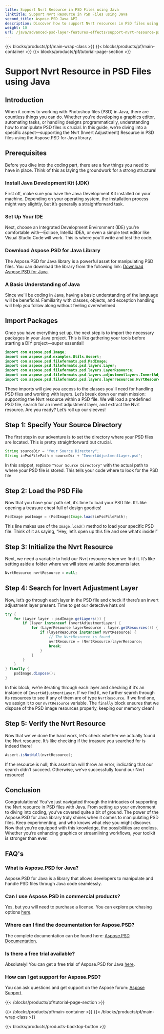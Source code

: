 ```yaml
---
title: Support Nvrt Resource in PSD Files using Java
linktitle: Support Nvrt Resource in PSD Files using Java
second_title: Aspose.PSD Java API
description: Discover how to support Nvrt resources in PSD files using Java. Learn to load files and extract valuable resources effortlessly with Aspose.PSD.
weight: 10
url: /java/advanced-psd-layer-features-effects/support-nvrt-resource-psd-files/
---
```


{{< blocks/products/pf/main-wrap-class >}}
{{< blocks/products/pf/main-container >}}
{{< blocks/products/pf/tutorial-page-section >}}

# Support Nvrt Resource in PSD Files using Java

## Introduction
When it comes to working with Photoshop files (PSD) in Java, there are countless things you can do. Whether you're developing a graphics editor, automating tasks, or handling designs programmatically, understanding how to manipulate PSD files is crucial. In this guide, we’re diving into a specific aspect—supporting the Nvrt (Invert Adjustment) Resource in PSD files using the Aspose.PSD for Java library.
## Prerequisites
Before you dive into the coding part, there are a few things you need to have in place. Think of this as laying the groundwork for a strong structure!
### Install Java Development Kit (JDK)
First off, make sure you have the Java Development Kit installed on your machine. Depending on your operating system, the installation process might vary slightly, but it’s generally a straightforward task. 
### Set Up Your IDE
Next, choose an Integrated Development Environment (IDE) you’re comfortable with—Eclipse, IntelliJ IDEA, or even a simple text editor like Visual Studio Code will work. This is where you'll write and test the code.
### Download Aspose.PSD for Java Library
The Aspose.PSD for Java library is a powerful asset for manipulating PSD files. You can download the library from the following link: [Download Aspose.PSD for Java](https://releases.aspose.com/psd/java/).
### A Basic Understanding of Java
Since we'll be coding in Java, having a basic understanding of the language will be beneficial. Familiarity with classes, objects, and exception handling will help you follow along without feeling overwhelmed.
## Import Packages
Once you have everything set up, the next step is to import the necessary packages in your Java project. This is like gathering your tools before starting a DIY project—super essential!
```java
import com.aspose.psd.Image;
import com.aspose.psd.examples.Utils.Assert;
import com.aspose.psd.fileformats.psd.PsdImage;
import com.aspose.psd.fileformats.psd.layers.Layer;
import com.aspose.psd.fileformats.psd.layers.LayerResource;
import com.aspose.psd.fileformats.psd.layers.adjustmentlayers.InvertAdjustmentLayer;
import com.aspose.psd.fileformats.psd.layers.layerresources.NvrtResource;
```
These imports will give you access to the classes you'll need for handling PSD files and working with layers.
Let’s break down our main mission: supporting the Nvrt resource within a PSD file. We will load a predefined PSD file, search for an invert adjustment layer, and extract the Nvrt resource. Are you ready? Let’s roll up our sleeves!
## Step 1: Specify Your Source Directory
The first step in our adventure is to set the directory where your PSD files are located. This is pretty straightforward but crucial.
```java
String sourceDir = "Your Source Directory";
String inPsdFilePath = sourceDir + "InvertAdjustmentLayer.psd";
```
In this snippet, replace `"Your Source Directory"` with the actual path to where your PSD file is stored. This tells your code where to look for the PSD file.
## Step 2: Load the PSD File
Now that you have your path set, it’s time to load your PSD file. It’s like opening a treasure chest full of design goodies!
```java
PsdImage psdImage = (PsdImage)Image.load(inPsdFilePath);
```
This line makes use of the `Image.load()` method to load your specific PSD file. Think of it as saying, “Hey, let’s open up this file and see what’s inside!”
## Step 3: Initialize the Nvrt Resource
Next, we need a variable to hold our Nvrt resource when we find it. It’s like setting aside a folder where we will store valuable documents later.
```java
NvrtResource nvrtResource = null;
```
## Step 4: Search for Invert Adjustment Layer
Now, let’s go through each layer in the PSD file and check if there’s an invert adjustment layer present. Time to get our detective hats on!
```java
try {
    for (Layer layer : psdImage.getLayers()) {
        if (layer instanceof InvertAdjustmentLayer) {
            for (LayerResource layerResource : layer.getResources()) {
                if (layerResource instanceof NvrtResource) {
                    // The NvrtResource is found
                    nvrtResource = (NvrtResource)layerResource;
                    break;
                }
            }
        }
    }
} finally {
    psdImage.dispose();
}
```
In this block, we’re iterating through each layer and checking if it’s an instance of `InvertAdjustmentLayer`. If we find it, we further search through its resources to see if any of them are of type `NvrtResource`. If we find one, we assign it to our `nvrtResource` variable. The `finally` block ensures that we dispose of the PSD image resources properly, keeping our memory clean!
## Step 5: Verify the Nvrt Resource
Now that we've done the hard work, let’s check whether we actually found the Nvrt resource. It’s like checking if the treasure you searched for is indeed there!
```java
Assert.isNotNull(nvrtResource);
```
If the resource is null, this assertion will throw an error, indicating that our search didn’t succeed. Otherwise, we’ve successfully found our Nvrt resource!
## Conclusion
Congratulations! You’ve just navigated through the intricacies of supporting the Nvrt resource in PSD files with Java. From setting up your environment to diving into coding, you’ve covered quite a bit of ground. The power of the Aspose.PSD for Java library truly shines when it comes to manipulating PSD files. Keep experimenting, and who knows what else you might discover.
Now that you’re equipped with this knowledge, the possibilities are endless. Whether you’re enhancing graphics or streamlining workflows, your toolkit is stronger than ever.
## FAQ's
### What is Aspose.PSD for Java?
Aspose.PSD for Java is a library that allows developers to manipulate and handle PSD files through Java code seamlessly.
### Can I use Aspose.PSD in commercial products?
Yes, but you will need to purchase a license. You can explore purchasing options [here](https://purchase.aspose.com/buy).
### Where can I find the documentation for Aspose.PSD?
The complete documentation can be found here: [Aspose.PSD Documentation](https://reference.aspose.com/psd/java/).
### Is there a free trial available?
Absolutely! You can get a free trial of Aspose.PSD for Java [here](https://releases.aspose.com/).
### How can I get support for Aspose.PSD?
You can ask questions and get support on the Aspose forum: [Aspose Support](https://forum.aspose.com/c/psd/34).

{{< /blocks/products/pf/tutorial-page-section >}}

{{< /blocks/products/pf/main-container >}}
{{< /blocks/products/pf/main-wrap-class >}}

{{< blocks/products/products-backtop-button >}}
